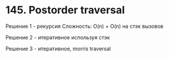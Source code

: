 # 145. Postorder traversal
Решение 1 - рекурсия
Сложность: O(n) + O(n) на стэк вызовов

Решение 2 - итеративное используя стэк

Решение 3 - итеративное, morris traversal
